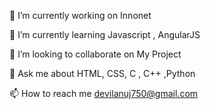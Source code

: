 🔭 I’m currently working on Innonet

🌱 I’m currently learning Javascript , AngularJS

👯 I’m looking to collaborate on My Project

💬 Ask me about HTML, CSS, C , C++ ,Python

📫 How to reach me devilanuj750@gmail.com
